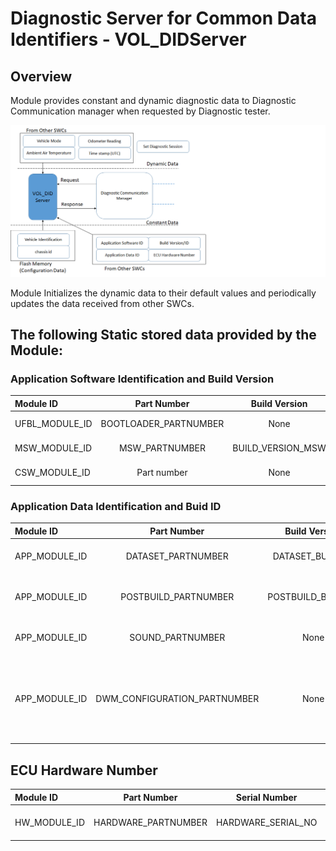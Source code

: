 Diagnostic Server for Common Data Identifiers - VOL_DIDServer
========


## Overview
Module provides constant and dynamic diagnostic data to Diagnostic Communication manager when requested by Diagnostic tester.   

![Overview](doc/images/Overview.png)

Module Initializes the dynamic data to their default values and periodically updates the data received from other SWCs.

## The following Static stored data provided by the Module:



### Application Software Identification and Build Version

| Module ID			| Part Number			| Build Version    | Description	 | 
|:---				|:---:              	| :--:             | ---:        	 | 
|UFBL_MODULE_ID		|BOOTLOADER_PARTNUMBER	|None 			   |Bootloader Software				 |
|MSW_MODULE_ID		|MSW_PARTNUMBER			|BUILD_VERSION_MSW |Application Software				 | 
|CSW_MODULE_ID		|Part number			|None			   |optional module				 | 
		
### Application Data Identification and Buid ID

| Module ID			| Part Number				  | Build Version    | Description	 														 | 
|:---				|:---:              		  | :--:             | ---:        	 														 | 
|APP_MODULE_ID		|DATASET_PARTNUMBER			  |DATASET_BUILD_ID  |Data set - Configuration parameters									 |
|APP_MODULE_ID		|POSTBUILD_PARTNUMBER		  |POSTBUILD_BUILD_ID|Post build data area for Software Configuration						 | 
|APP_MODULE_ID		|SOUND_PARTNUMBER			  |None			     |Data area to handle the Sound on IC									 |
|APP_MODULE_ID		|DWM_CONFIGURATION_PARTNUMBER |None			     |Dynamic Window manager data area to handle the pixel data.Valid for IC.| 


## ECU Hardware Number

| Module ID			| Part Number				  | Serial Number    | Sub Module info	 | 
|:---				|:---:              		  | :--:             | ---:        	 | 		 
|HW_MODULE_ID		|HARDWARE_PARTNUMBER		  |HARDWARE_SERIAL_NO  |SUB_HW_MODULE_ID,Sub node Part number,Sub node serial number |
							